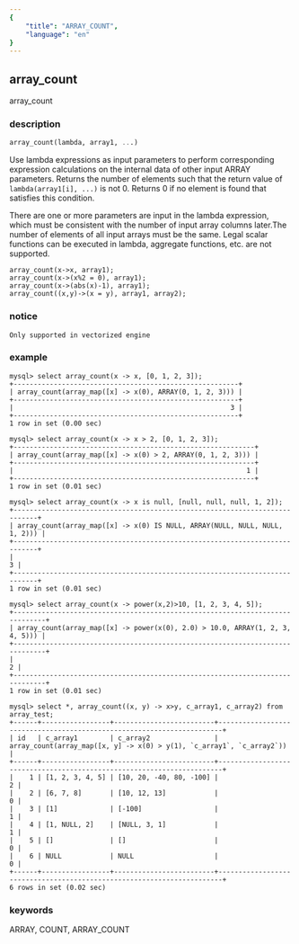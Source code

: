 ```yaml
---
{
    "title": "ARRAY_COUNT",
    "language": "en"
}
---
```


<!-- 
Licensed to the Apache Software Foundation (ASF) under one
or more contributor license agreements.  See the NOTICE file
distributed with this work for additional information
regarding copyright ownership.  The ASF licenses this file
to you under the Apache License, Version 2.0 (the
"License"); you may not use this file except in compliance
with the License.  You may obtain a copy of the License at

  http://www.apache.org/licenses/LICENSE-2.0

Unless required by applicable law or agreed to in writing,
software distributed under the License is distributed on an
"AS IS" BASIS, WITHOUT WARRANTIES OR CONDITIONS OF ANY
KIND, either express or implied.  See the License for the
specific language governing permissions and limitations
under the License.
-->

## array_count

<version since="2.0">

array_count

</version>

### description

```sql
array_count(lambda, array1, ...)
```


Use lambda expressions as input parameters to perform corresponding expression calculations on the internal data of other input ARRAY parameters. 
Returns the number of elements such that the return value of `lambda(array1[i], ...)` is not 0. Returns 0 if no element is found that satisfies this condition.

There are one or more parameters are input in the lambda expression, which must be consistent with the number of input array columns later.The number of elements of all input arrays must be the same. Legal scalar functions can be executed in lambda, aggregate functions, etc. are not supported.


```
array_count(x->x, array1);
array_count(x->(x%2 = 0), array1);
array_count(x->(abs(x)-1), array1);
array_count((x,y)->(x = y), array1, array2);
```

### notice

`Only supported in vectorized engine`

### example

```
mysql> select array_count(x -> x, [0, 1, 2, 3]);
+--------------------------------------------------------+
| array_count(array_map([x] -> x(0), ARRAY(0, 1, 2, 3))) |
+--------------------------------------------------------+
|                                                      3 |
+--------------------------------------------------------+
1 row in set (0.00 sec)

mysql> select array_count(x -> x > 2, [0, 1, 2, 3]);
+------------------------------------------------------------+
| array_count(array_map([x] -> x(0) > 2, ARRAY(0, 1, 2, 3))) |
+------------------------------------------------------------+
|                                                          1 |
+------------------------------------------------------------+
1 row in set (0.01 sec)

mysql> select array_count(x -> x is null, [null, null, null, 1, 2]);
+----------------------------------------------------------------------------+
| array_count(array_map([x] -> x(0) IS NULL, ARRAY(NULL, NULL, NULL, 1, 2))) |
+----------------------------------------------------------------------------+
|                                                                          3 |
+----------------------------------------------------------------------------+
1 row in set (0.01 sec)

mysql> select array_count(x -> power(x,2)>10, [1, 2, 3, 4, 5]);
+------------------------------------------------------------------------------+
| array_count(array_map([x] -> power(x(0), 2.0) > 10.0, ARRAY(1, 2, 3, 4, 5))) |
+------------------------------------------------------------------------------+
|                                                                            2 |
+------------------------------------------------------------------------------+
1 row in set (0.01 sec)

mysql> select *, array_count((x, y) -> x>y, c_array1, c_array2) from array_test;
+------+-----------------+-------------------------+-----------------------------------------------------------------------+
| id   | c_array1        | c_array2                | array_count(array_map([x, y] -> x(0) > y(1), `c_array1`, `c_array2`)) |
+------+-----------------+-------------------------+-----------------------------------------------------------------------+
|    1 | [1, 2, 3, 4, 5] | [10, 20, -40, 80, -100] |                                                                     2 |
|    2 | [6, 7, 8]       | [10, 12, 13]            |                                                                     0 |
|    3 | [1]             | [-100]                  |                                                                     1 |
|    4 | [1, NULL, 2]    | [NULL, 3, 1]            |                                                                     1 |
|    5 | []              | []                      |                                                                     0 |
|    6 | NULL            | NULL                    |                                                                     0 |
+------+-----------------+-------------------------+-----------------------------------------------------------------------+
6 rows in set (0.02 sec)

```

### keywords

ARRAY, COUNT, ARRAY_COUNT


